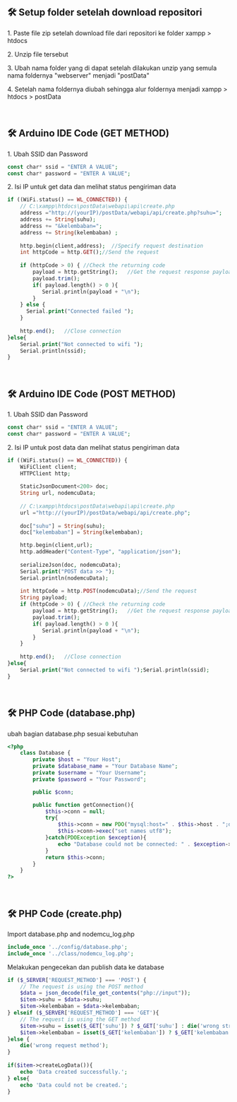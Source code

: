 <h2>🛠️ Setup folder setelah download repositori</h2>

<p>1. Paste file zip setelah download file dari repositori ke folder xampp > htdocs</p>
<p>2. Unzip file tersebut</p>
<p>3. Ubah nama folder yang di dapat setelah dilakukan unzip yang semula nama foldernya "webserver" menjadi "postData"</p>
<p>4. Setelah nama foldernya diubah sehingga alur foldernya menjadi xampp > htdocs > postData</p>
<br>


<h2>🛠️ Arduino IDE Code (GET METHOD)</h2>

<p>1. Ubah SSID dan Password</p>

```php
const char* ssid = "ENTER A VALUE";
const char* password = "ENTER A VALUE";
```
<p>2. Isi IP untuk get data dan melihat status pengiriman data</p>

```php
if ((WiFi.status() == WL_CONNECTED)) {
    // C:\xampp\htdocs\postData\webapi\api\create.php
    address ="http://(yourIP)/postData/webapi/api/create.php?suhu=";
    address += String(suhu);
    address += "&kelembaban="; 
    address += String(kelembaban) ;
      
    http.begin(client,address);  //Specify request destination
    int httpCode = http.GET();//Send the request
      
    if (httpCode > 0) { //Check the returning code    
        payload = http.getString();   //Get the request response payload
        payload.trim();
        if( payload.length() > 0 ){
           Serial.println(payload + "\n");
        }
    } else {
      Serial.print("Connected failed ");
    }
    
    http.end();   //Close connection
}else{
    Serial.print("Not connected to wifi ");
    Serial.println(ssid);
}
```
<br>


<h2>🛠️ Arduino IDE Code (POST METHOD)</h2>

<p>1. Ubah SSID dan Password</p>

```php
const char* ssid = "ENTER A VALUE";
const char* password = "ENTER A VALUE";
```
<p>2. Isi IP untuk post data dan melihat status pengiriman data</p>

```php
if ((WiFi.status() == WL_CONNECTED)) {
    WiFiClient client;
    HTTPClient http;
    
    StaticJsonDocument<200> doc;
    String url, nodemcuData; 
    
    // C:\xampp\htdocs\postData\webapi\api\create.php
    url ="http://(yourIP)/postData/webapi/api/create.php";
    
    doc["suhu"] = String(suhu);
    doc["kelembaban"] = String(kelembaban);

    http.begin(client,url);
    http.addHeader("Content-Type", "application/json");
    
    serializeJson(doc, nodemcuData);
    Serial.print("POST data >> ");
    Serial.println(nodemcuData); 
  
    int httpCode = http.POST(nodemcuData);//Send the request
    String payload;  
    if (httpCode > 0) { //Check the returning code   
        payload = http.getString();   //Get the request response payload
        payload.trim();
        if( payload.length() > 0 ){
           Serial.println(payload + "\n");
        }
    }
    
    http.end();   //Close connection
}else{
    Serial.print("Not connected to wifi ");Serial.println(ssid);
}
```
<br>


<h2>🛠️ PHP Code (database.php)</h2>
<p>ubah bagian database.php sesuai kebutuhan</p>

```php
<?php 
    class Database {
        private $host = "Your Host";
        private $database_name = "Your Database Name";
        private $username = "Your Username";
        private $password = "Your Password";

        public $conn;

        public function getConnection(){
            $this->conn = null;
            try{
                $this->conn = new PDO("mysql:host=" . $this->host . ";dbname=" . $this->database_name, $this->username, $this->password);
                $this->conn->exec("set names utf8");
            }catch(PDOException $exception){
                echo "Database could not be connected: " . $exception->getMessage();
            }
            return $this->conn;
        }
    }  
?>
```
<br>


<h2>🛠️ PHP Code (create.php)</h2>
<p>Import database.php and nodemcu_log.php</p>

```php
include_once '../config/database.php';
include_once '../class/nodemcu_log.php';
```

<p>Melakukan pengecekan dan publish data ke database</p>

```php
if ($_SERVER['REQUEST_METHOD'] === 'POST') {
    // The request is using the POST method
    $data = json_decode(file_get_contents("php://input"));
    $item->suhu = $data->suhu;
    $item->kelembaban = $data->kelembaban;
} elseif ($_SERVER['REQUEST_METHOD'] === 'GET'){
    // The request is using the GET method
    $item->suhu = isset($_GET['suhu']) ? $_GET['suhu'] : die('wrong structure!');
    $item->kelembaban = isset($_GET['kelembaban']) ? $_GET['kelembaban'] : die('wrong structure!');
}else {
    die('wrong request method');
}
    
if($item->createLogData()){
    echo 'Data created successfully.';
} else{
    echo 'Data could not be created.';
}
```
